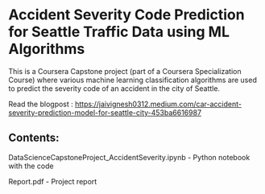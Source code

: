 # Accident Severity Code Prediction for Seattle Traffic Data using ML Algorithms

This is a Coursera Capstone project (part of a Coursera Specialization Course) where various machine learning classification algorithms are 
used to predict the severity code of an accident in the city of Seattle. 

Read the blogpost : https://jaivignesh0312.medium.com/car-accident-severity-prediction-model-for-seattle-city-453ba6616987

## Contents:
DataScienceCapstoneProject_AccidentSeverity.ipynb - Python notebook with the code

Report.pdf - Project report
